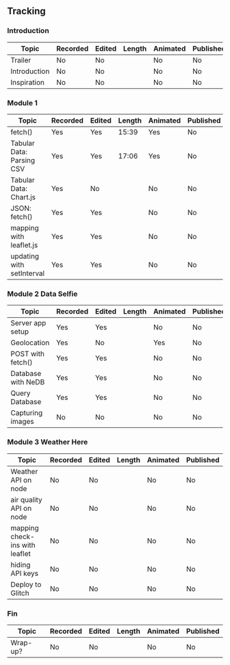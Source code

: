 ## Tracking

### Introduction

| Topic         | Recorded      | Edited        | Length        | Animated      | Published     |
| ------------- | ------------- | ------------- | ------------- | ------------- | ------------- |
| Trailer  | No  | No  | | No  | No  |
| Introduction  | No  | No | | No  | No  |
| Inspiration  | No  | No | | No  | No  |

### Module 1

| Topic         | Recorded      | Edited        | Length        | Animated      | Published     |
| ------------- | ------------- | ------------- | ------------- | ------------- | ------------- |
| fetch()  | Yes  | Yes  | 15:39 | Yes | No  |
| Tabular Data: Parsing CSV  | Yes  | Yes  | 17:06 | Yes |No  |
| Tabular Data: Chart.js | Yes  | No  |  | No | No  |
| JSON: fetch() | Yes  | Yes  |   |No  |No  |
| mapping with leaflet.js | Yes  | Yes  |   |No  |No  |
| updating with setInterval | Yes  | Yes  |   |No  |No  |

### Module 2 Data Selfie

| Topic         | Recorded      | Edited        | Length        | Animated      | Published     |
| ------------- | ------------- | ------------- | ------------- | ------------- | ------------- |
| Server app setup  | Yes  | Yes  |   | No  |No  |
| Geolocation  | Yes  | No  |   | Yes  | No  |
| POST with fetch() | Yes  | Yes  |   | No  |No  |
| Database with NeDB | Yes  | Yes  |   | No  |No  |
| Query Database | Yes  | Yes  |   | No  |No  |
| Capturing images | No  | No  |   | No  |No  |

### Module 3 Weather Here

| Topic         | Recorded      | Edited        | Length        | Animated      | Published     |
| ------------- | ------------- | ------------- | ------------- | ------------- | ------------- |
| Weather API on node  | No  | No  |   |No  |No  |
| air quality API on node  | No  | No  |   | No  | No  |
| mapping check-ins with leaflet | No  | No  |  | No  |No  |
| hiding API keys | No  | No  |   |No  |No  |
| Deploy to Glitch | No  | No  |   |No  |No  |

### Fin

| Topic         | Recorded      | Edited        | Length        | Animated      | Published     |
| ------------- | ------------- | ------------- | ------------- | ------------- | ------------- |
| Wrap-up?  | No  | No  |  | No  | No  |



